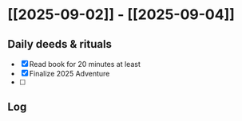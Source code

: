 # [[2025-09-02]] -  [[2025-09-04]]

## Daily deeds & rituals


- [x] Read book for 20 minutes at least
- [x] Finalize 2025 Adventure
- [ ] 

## Log
